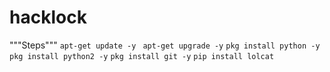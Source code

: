 # hacklock
"""Steps"""
`apt-get update -y `
`apt-get upgrade -y`
`pkg install python -y`
`pkg install python2 -y`
`pkg install git -y`
`pip install lolcat`

